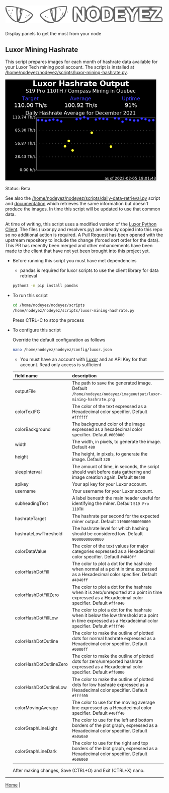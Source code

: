 # ![Nodeyez](../images/nodeyez.svg)
Display panels to get the most from your node

## Luxor Mining Hashrate

This script prepares images for each month of hashrate data available for your
Luxor Tech mining pool account.  The script is installed at
[/home/nodeyez/nodeyez/scripts/luxor-mining-hashrate.py](../scripts/luxor-mining-hashrate.py).

![sample image of luxor hashrate for a month](../images/luxor-mining-hashrate-2021-12.png)

Status: Beta. 

See also the [/home/nodeyez/nodeyez/scripts/daily-data-retrieval.py](../scripts/daily-data-retrieval.py)
script and [documentation](./script-daily-data-retrieval.md) which retrieves the
same information but doesn't produce the images. In time this script will be
updated to use that common data.

At time of writing, this script uses a modified version of the 
[Luxor Python Client](https://github.com/LuxorLabs/graphql-python-client). The
files (luxor.py and resolvers.py) are already copied into this repo so no 
additional action is required. A Pull Request has been opened with the upstream
repository to include the change (forced sort order for the data). This PR
has recently been merged and other enhancements have been made to the client
that have not yet been brought into this project yet.  

* Before running this script you must have met dependencies

   - pandas is required for luxor scripts to use the client library for data retrieval

   ```sh
   python3 -m pip install pandas
   ```

* To run this script

   ```sh
   cd /home/nodeyez/nodeyez/scripts
   /home/nodeyez/nodeyez/scripts/luxor-mining-hashrate.py
   ```

   Press CTRL+C to stop the process

* To configure this script

   Override the default configuration as follows

   ```sh
   nano /home/nodeyez/nodeyez/config/luxor.json
   ```

   - You must have an account with [Luxor](https://beta.luxor.tech/) and an
     API Key for that account. Read only access is sufficient

   | field name | description |
   | --- | --- |
   | outputFile | The path to save the generated image. Default `/home/nodeyez/nodeyez/imageoutput/luxor-mining-hashrate.png` |
   | colorTextFG | The color of the text expressed as a Hexadecimal color specifier. Default `#ffffff` |
   | colorBackground | The background color of the image expressed as a hexadecimal color specifier. Default `#000000` |
   | width | The width, in pixels, to generate the image. Default `480` |
   | height | The height, in pixels, to generate the image. Default `320` |
   | sleepInterval | The amount of time, in seconds, the script should wait before data gathering and image creation again. Default `86400` |
   | apikey | Your api key for your Luxor account. |
   | username | Your username for your Luxor account. |
   | subheadingText | A label beneath the main header useful for identifying the miner. Default `S19 Pro 110TH` |
   | hashrateTarget | The hashrate per second for the expected miner output. Default `110000000000000` |
   | hashrateLowThreshold | The hashrate level for which hashing should be considered low. Default `90000000000000` | 
   | colorDataValue | The color of the text values for major categories expressed as a Hexadecimal color specifier. Default `#4040ff` | 
   | colorHashDotFill | The color to plot a dot for the hashrate when normal at a point in time expressed as a Hexadecimal color specifier. Default `#4040ff` |
   | colorHashDotFillZero | The color to plot a dot for the hashrate when it is zero/unreported at a point in time expressed as a Hexadecimal color specifier. Default `#ff4040` |
   | colorHashDotFillLow | The color to plot a dot for the hashrate when it below the low threshold at a point in time expressed as a Hexadecimal color specifier. Default `#ffff40` |
   | colorHashDotOutline | The color to make the outline of plotted dots for normal hashrate expressed as a Hexadecimal color specifier. Default `#0000ff` |
   | colorHashDotOutlineZero | The color to make the outline of plotted dots for zero/unreported hashrate expressed as a Hexadecimal color specifier. Default `#ff0000` | 
   | colorHashDotOutlineLow | The color to make the outline of plotted dots for low hashrate expressed as a Hexadecimal color specifier. Default `#ffff00` |
   | colorMovingAverage | The color to use for the moving average line expressed as a Hexadecimal color specifier. Default `#40ff40` |
   | colorGraphLineLight | The color to use for the left and bottom borders of the plot graph, expressed as a Hexadecimal color specifier. Default `#a0a0a0` |
   | colorGraphLineDark | The color to use for the right and top borders of the blot graph, expressed as a Hexadecimal color specifier. Default `#606060` |

   After making changes, Save (CTRL+O) and Exit (CTRL+X) nano.


---

[Home](../README.md) | 

